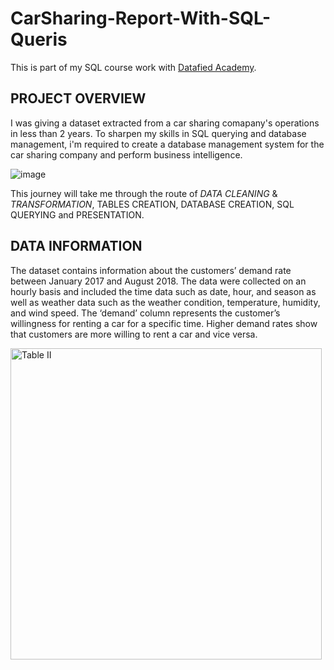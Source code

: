 # CarSharing-Report-With-SQL-Queris
This is part of my SQL course work with [Datafied Academy](https://github.com/Datafyde).


## PROJECT OVERVIEW
I was giving a dataset extracted from a car sharing comapany's operations in less than 2 years.
To sharpen my skills in SQL querying and database management, i'm required to create a database management system
for the car sharing company and perform business intelligence.

![image](https://github.com/Amiphel/Carsharing-Report-With-SQL-Queris/assets/157698401/f42da6b2-f296-4017-a15f-317631627781)

This journey will take me through the route of *DATA CLEANING* & *TRANSFORMATION*, TABLES CREATION, DATABASE CREATION, SQL QUERYING and PRESENTATION.

## DATA INFORMATION
The dataset contains information about the customers’ demand rate between January 2017 and August 2018. The data were collected on an hourly basis and included the time data such as date, hour, and season as well as weather data such as the weather condition, temperature, humidity, and wind speed. The ‘demand’ column represents the customer’s willingness for renting a car for a specific time. Higher demand rates show that customers are more willing to rent a car and vice versa.

<img width="498" alt="Table II" src="https://github.com/Amiphel/Carsharing-Report-With-SQL-Queris/assets/157698401/f733bd8d-cf42-4a45-8529-60c0325d69c7">

